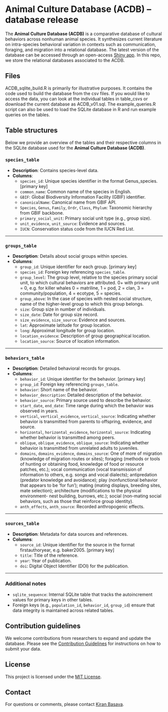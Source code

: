 # Animal Culture Database (ACDB) – database release

The **Animal Culture Database (ACDB)** is a comparative database of cultural behaviors across nonhuman animal species. It synthesizes current literature on intra-species behavioral variation in contexts such as communication, foraging, and migration into a relational database. The latest version of the database can be accessed through an open-access [Shiny app](https://github.com/datadiversitylab/ACDB). In this repo, we store the relational databases associated to the ACDB.

## Files
ACDB_sqlite_build.R is primarily for illustrative purposes. It contains the code used to build the database from the csv files. If you would like to access the data, you can look at the individual tables in table_csvs or download the current database as ACDB_v01.sql. The example_queries.R script can also be used to load the SQLite database in R and run example queries on the tables. 


## Table structures

Below we provide an overview of the tables and their respective columns in the SQLite database used for the **Animal Culture Database (ACDB)**. 

### `species_table`
   - **Description**: Contains species-level data.
   - **Columns**:
     - `species_id`: Unique species identifier in the format Genus_species. [primary key]
     - `common_name`: Common name of the species in English.
     - `GBIF`: Global Biodiversity Information Facility (GBIF) identifier.
     - `canonicalName`: Canonical name from GBIF API.
     - `Species`, `Genus`, `Family`, `Ordr`, `Class`, `Phylum`: Taxonomic hierarchy from GBIF backbone.
     - `primary_social_unit`: Primary social unit type (e.g., group size).
     - `unit_evidence`, `unit_source`: Evidence and sources.
     - `IUCN`: Conservation status code from the IUCN Red List.

---

### `groups_table`
   - **Description**: Details about social groups within species.
   - **Columns**:
     - `group_id`: Unique identifier for each group. [primary key]
     - `species_id`: Foreign key referencing `species_table`.
     - `group_level`: The group level, relative to the species primary social unit, to which cultural behaviors are attributed. 0+ with primary unit = 0, e.g. for killer whales 0 = matriline, 1 = pod, 2 = clan, 3 = community/population, 4 = ecotype, 5 = species.
     - `group_above`: In the case of species with nested social structure, name of the higher-level group to which this group belongs.
     - `size`: Group size in number of individuals.
     - `size_date`: Date for group size record.
     - `size_evidence`, `size_source`: Evidence and sources.
     - `lat`: Approximate latitude for group location.
     - `long`: Approximat longitude for group location.
     - `location_evidence`: Description of group geographical location.
     - `location_source`: Source of location information.

---

### `behaviors_table`
   - **Description**: Detailed behavioral records for groups.
   - **Columns**:
     - `behavior_id`: Unique identifier for the behavior. [primary key]
     - `group_id`: Foreign key referencing `groups_table`.
     - `behavior`: Short name of the behavior.
     - `behavior_description`: Detailed description of the behavior.
     - `behavior_source`: Primary source used to describe the behavior.
     - `start_date`, `end_date`: Time range during which the behavior was observed in years.
     - `vertical`, `vertical_evidence`, `vertical_source`: Indicating whether behavior is transmitted from parents to offspring, evidence, and source. 
     - `horizontal`, `horizontal_evidence`, `horizontal_source`: Indicating whether behavior is transmitted among peers.
     - `oblique`, `oblique_evidence`, `oblique_source`: Indicating whether behavior is transmitted from unrelated adults to juveniles.
     - `domains`, `domains_evidence`, `domains_source`: One of more of migration (knowledge of migration routes or sites); foraging (methods or tools of hunting or obtaining food, knowledge of food or resource patches, etc.); vocal communication (vocal transmission of information to others, e.g. songs and vocal dialects); antipredation (predator knowledge and avoidance); play (nonfunctional behavior that appears to be ‘for fun’); mating (mating displays, breeding sites, mate selection); architecture (modifications to the physical environment- nest building, burrows, etc.); social (non-mating social behaviors, such as those that reinforce group identity). 
     - `anth_effects`, `anth_source`: Recorded anthropogenic effects.
       
---

### `sources_table`
   - **Description**: Metadata for data sources and references. 
   - **Columns**:
     - `source_id`: Unique identifier for the source in the format firstauthoryear, e.g. baker2005. [primary key]
     - `title`: Title of the reference.
     - `year`: Year of publication.
     - `doi`: Digital Object Identifier (DOI) for the publication.

---

### Additional notes

- `sqlite_sequence`: Internal SQLite table that tracks the autoincrement values for primary keys in other tables.
- Foreign keys (e.g., `population_id`, `behavior_id`, `group_id`) ensure that data integrity is maintained across related tables.

## Contribution guidelines

We welcome contributions from researchers to expand and update the database. Please see the [Contribution Guidelines](CONTRIBUTING.md) for instructions on how to submit your data.

## License

This project is licensed under the [MIT License](LICENSE.md).

## Contact

For questions or comments, please contact [Kiran Basava](mailto:kcb7@arizona.edu).


